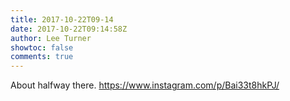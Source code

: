 ```yaml
---
title: 2017-10-22T09-14
date: 2017-10-22T09:14:58Z
author: Lee Turner
showtoc: false
comments: true
---
```


About halfway there. https://www.instagram.com/p/Bai33t8hkPJ/

